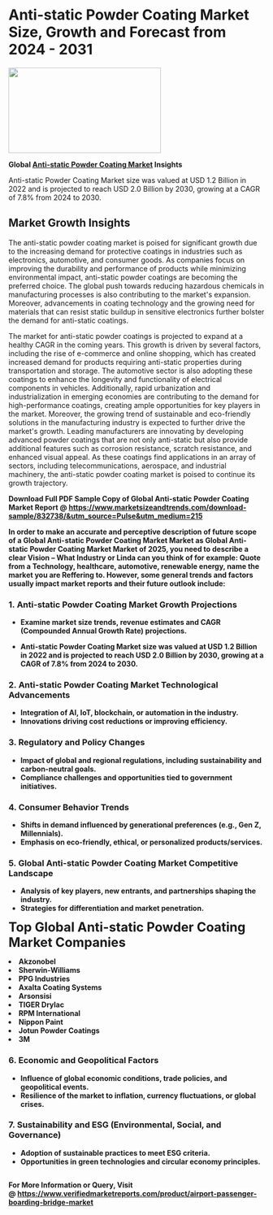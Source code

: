<H1>Anti-static Powder Coating Market Size, Growth and Forecast from 2024 - 2031</H1><img class="aligncenter size-medium wp-image-584254" src="https://thirdeyenews.in/wp-content/uploads/2024/09/Global-Market-Research-300x168.jpeg" alt="" width="300" height="168" /><p><strong>Global&nbsp;<a href="https://www.marketsizeandtrends.com/download-sample/832738/&amp;utm_source=Pulse&amp;utm_medium=215">Anti-static Powder Coating Market</a> Insights</strong></p><p>Anti-static Powder Coating Market size was valued at USD 1.2 Billion in 2022 and is projected to reach USD 2.0 Billion by 2030, growing at a CAGR of 7.8% from 2024 to 2030.</p><p><h2>Market Growth Insights</h2> <p>The anti-static powder coating market is poised for significant growth due to the increasing demand for protective coatings in industries such as electronics, automotive, and consumer goods. As companies focus on improving the durability and performance of products while minimizing environmental impact, anti-static powder coatings are becoming the preferred choice. The global push towards reducing hazardous chemicals in manufacturing processes is also contributing to the market's expansion. Moreover, advancements in coating technology and the growing need for materials that can resist static buildup in sensitive electronics further bolster the demand for anti-static coatings.</p> <p><strong></strong></p> <p>The market for anti-static powder coatings is projected to expand at a healthy CAGR in the coming years. This growth is driven by several factors, including the rise of e-commerce and online shopping, which has created increased demand for products requiring anti-static properties during transportation and storage. The automotive sector is also adopting these coatings to enhance the longevity and functionality of electrical components in vehicles. Additionally, rapid urbanization and industrialization in emerging economies are contributing to the demand for high-performance coatings, creating ample opportunities for key players in the market. Moreover, the growing trend of sustainable and eco-friendly solutions in the manufacturing industry is expected to further drive the market's growth. Leading manufacturers are innovating by developing advanced powder coatings that are not only anti-static but also provide additional features such as corrosion resistance, scratch resistance, and enhanced visual appeal. As these coatings find applications in an array of sectors, including telecommunications, aerospace, and industrial machinery, the anti-static powder coating market is poised to continue its growth trajectory. <p><strong></p><p><span class=""><strong>Download Full PDF Sample Copy of Global Anti-static Powder Coating Market Report</strong> @ <a href="https://www.marketsizeandtrends.com/download-sample/832738/&amp;utm_source=Pulse&amp;utm_medium=215" target="_blank">https://www.marketsizeandtrends.com/download-sample/832738/&amp;utm_source=Pulse&amp;utm_medium=215</a></span></p><p>In order to make an accurate and perceptive description of future scope of a Global&nbsp;Anti-static Powder Coating Market Market as Global&nbsp;Anti-static Powder Coating Market Market of 2025, you need to describe a clear Vision &ndash; What Industry or Linda can you think of for example: Quote from a Technology, healthcare, automotive, renewable energy, name the market you are Reffering to. However, some general trends and factors usually impact market reports and their future outlook include:</p><h3>1.&nbsp;<strong>Anti-static Powder Coating Market Growth Projections</strong></h3><ul><li>Examine market size trends, revenue estimates and CAGR (Compounded Annual Growth Rate) projections.</li><li><p>Anti-static Powder Coating Market size was valued at USD 1.2 Billion in 2022 and is projected to reach USD 2.0 Billion by 2030, growing at a CAGR of 7.8% from 2024 to 2030.</p></li></ul><h3>2.&nbsp;<strong>Anti-static Powder Coating Market Technological Advancements</strong></h3><ul><li>Integration of AI, IoT, blockchain, or automation in the industry.</li><li>Innovations driving cost reductions or improving efficiency.</li></ul><h3>3.&nbsp;<strong>Regulatory and Policy Changes</strong></h3><ul><li>Impact of global and regional regulations, including sustainability and carbon-neutral goals.</li><li>Compliance challenges and opportunities tied to government initiatives.</li></ul><h3>4.&nbsp;<strong>Consumer Behavior Trends</strong></h3><ul><li>Shifts in demand influenced by generational preferences (e.g., Gen Z, Millennials).</li><li>Emphasis on eco-friendly, ethical, or personalized products/services.</li></ul><h3>5.&nbsp;<strong>Global Anti-static Powder Coating Market Competitive Landscape</strong></h3><ul><li>Analysis of key players, new entrants, and partnerships shaping the industry.</li><li>Strategies for differentiation and market penetration.</li></ul><p data-pm-slice="1 1 []"><span style="color: inherit; font-family: inherit; font-size: 25px;">Top Global Anti-static Powder Coating Market Companies</span></p><div class="" data-test-id=""><p><li>Akzonobel</li><li> Sherwin-Williams</li><li> PPG Industries</li><li> Axalta Coating Systems</li><li> Arsonsisi</li><li> TIGER Drylac</li><li> RPM International</li><li> Nippon Paint</li><li> Jotun Powder Coatings</li><li> 3M</li></p></div><h3>6.&nbsp;<strong>Economic and Geopolitical Factors</strong></h3><ul><li>Influence of global economic conditions, trade policies, and geopolitical events.</li><li>Resilience of the market to inflation, currency fluctuations, or global crises.</li></ul><h3>7.&nbsp;<strong>Sustainability and ESG (Environmental, Social, and Governance)</strong></h3><ul><li>Adoption of sustainable practices to meet ESG criteria.</li><li>Opportunities in green technologies and circular economy principles.</li></ul><h2><strong style="font-size: 14px;">For More Information or Query, Visit @&nbsp;</strong><a style="background-color: #ffffff; font-size: 14px;" href="https://www.marketsizeandtrends.com/report/anti-static-powder-coating-market/" target="_blank">https://www.verifiedmarketreports.com/product/airport-passenger-boarding-bridge-market</a></h2>
